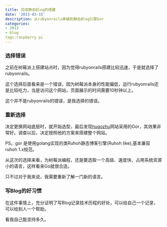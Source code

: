 ```yaml
---
title: 完成静态Blog的搭建
date: '2013-03-15'
description: 从rubyonrails移植到静态Blog引擎Gor
categories:
- 2013
- blog
tags:raspberry pi
---
```


### 选择错误

之前在树莓派上搭建站点时，因为觉得rubyonrails搭建比较迅速，于是就选择了rubyonrails。

这个选择后面看来是一个错误，因为树莓派本身的性能偏低，运行rubyonrails还是比较吃力，当是访问这个网站，页面展示的时间需要10秒钟以上。

这个并不是rubyonrails的错误，是我选择的错误。

### 重新选择

决定更换网站底层时，就开始选型，最后发现[hugozhu](http://hugozhu.myalert.info/)网站采用的Gor，其效果非常好。调查以后，决定按照他的方案来搭建整个网站。

PS。gor 是使用golang实现的类Ruhoh静态博客引擎(Ruhoh like),基本兼容ruhoh 1.x规范。

从这次的选择来看，为树莓派编程，还是要选取一个高级、速度快、占用系统资源小的语言，这样看来Go就很合适。

只不过对于我来说，我需要重新了解一门新的语言。


### 写Blog的好习惯

在这件事情上，充分证明了写Blog记录技术历程的好处，可以给自己一个记录，可以给别人一个帮助。

看我自己能坚持多久。